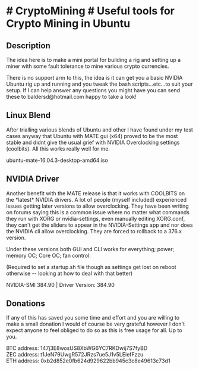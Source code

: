 
<h1># CryptoMining # Useful tools for Crypto Mining in Ubuntu</h1>
<h2>Description</h2>
<p>The idea here is to make a mini portal for building a rig and setting up a miner with some fault tolerance to mine various crypto currencies.  
</p>
<p>There is no support arm to this, the idea is it can get you a basic NVIDIA Ubuntu rig up and running and you tweak the bash scripts...etc...to suit your setup. If I can help answer any questions you might have you can send these to baldersd@hotmail.com happy to take a look!</p>
<h2>Linux Blend</h2>
<p>After trialling various blends of Ubuntu and other I have found under my test cases anyway that Ubuntu with MATE gui (x64) proved to be the most stable and didnt give the usual grief with NVIDIA Overclocking settings (coolbits). All this works really well for me.
</p>
<p>ubuntu-mate-16.04.3-desktop-amd64.iso</p>
<h2>NVIDIA Driver</h2>
<p>Another benefit with the MATE release is that it works with COOLBITS on the *latest* NVIDIA drivers. A lot of people (myself included) experienced issues getting later versions to allow overclocking. They have been writing on forums saying this is a common issue where no matter what commands they run with XORG or nvidia-settings, even manually editing XORG.conf, they can't get the sliders to appear in the NVIDIA-Settings app and nor does the NVIDIA cli allow overclocking. They are forced to rollback to a 376.x version.
</p>
<p>Under these versions both GUI and CLI works for everything; power; memory OC; Core OC; fan control.</p>
<p>(Required to set a startup.sh file though as settings get lost on reboot otherwise -- looking at how to deal with that better)</p>
<p>NVIDIA-SMI 384.90 | Driver Version: 384.90  </p>
<h2>Donations</h2>
<p>If any of this has saved you some time and effort and you are willing to make a small donation I would of course be very grateful however I don't expect anyone to feel obliged to do so as this is free usage for all. Up to you.</p>
<p>
BTC address: 147j3E8wosUS8XbWG6YC7RKDwij7S7fyBD<br/>
ZEC address: t1JeN79UwgR572JRzs7ue5J1v5LEiefFzzu<br/>
ETH address: 0xb2d852e0fb624d929622bb945c3c8e49613c73d1<br/>
</p>
